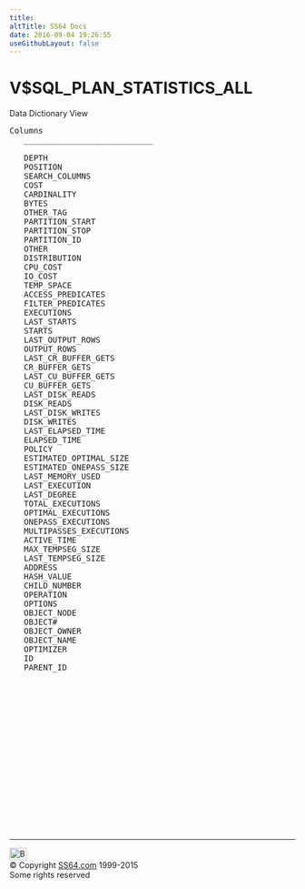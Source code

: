 ```yaml
---
title:
altTitle: SS64 Docs
date: 2016-09-04 19:26:55
useGithubLayout: false
---
```

<!-- #BeginLibraryItem "/Library/head_orav.lbi" --><!-- #EndLibraryItem --><h1>V$SQL_PLAN_STATISTICS_ALL </h1>  
 <p> Data Dictionary View </p> 
 
<pre>Columns
   ___________________________
 
   DEPTH
   POSITION
   SEARCH_COLUMNS
   COST
   CARDINALITY
   BYTES
   OTHER_TAG
   PARTITION_START
   PARTITION_STOP
   PARTITION_ID
   OTHER
   DISTRIBUTION
   CPU_COST
   IO_COST
   TEMP_SPACE
   ACCESS_PREDICATES
   FILTER_PREDICATES
   EXECUTIONS
   LAST_STARTS
   STARTS
   LAST_OUTPUT_ROWS
   OUTPUT_ROWS
   LAST_CR_BUFFER_GETS
   CR_BUFFER_GETS
   LAST_CU_BUFFER_GETS
   CU_BUFFER_GETS
   LAST_DISK_READS
   DISK_READS
   LAST_DISK_WRITES
   DISK_WRITES
   LAST_ELAPSED_TIME
   ELAPSED_TIME
   POLICY
   ESTIMATED_OPTIMAL_SIZE
   ESTIMATED_ONEPASS_SIZE
   LAST_MEMORY_USED
   LAST_EXECUTION
   LAST_DEGREE
   TOTAL_EXECUTIONS
   OPTIMAL_EXECUTIONS
   ONEPASS_EXECUTIONS
   MULTIPASSES_EXECUTIONS
   ACTIVE_TIME
   MAX_TEMPSEG_SIZE
   LAST_TEMPSEG_SIZE
   ADDRESS
   HASH_VALUE
   CHILD_NUMBER
   OPERATION
   OPTIONS
   OBJECT_NODE
   OBJECT#
   OBJECT_OWNER
   OBJECT_NAME
   OPTIMIZER
   ID
   PARENT_ID

</pre>
<p><b></b></p><!-- #BeginLibraryItem "/Library/foot_orad.lbi" --><p>
<!-- oracle-footer -->
<ins class="adsbygoogle" style="display:inline-block;width:300px;height:250px" data-ad-client="ca-pub-6140977852749469" data-ad-slot="4275490898"></ins>
<script>
(adsbygoogle = window.adsbygoogle || []).push({});
</script></p>
<hr>
<div id="bl" class="footer"><a href="V$SQL_PLAN_STATISTICS_ALL.html#"><img src="../images/top.png" width="30" height="22" alt="Back to the Top"></a></div>
<div id="br" class="footer, tagline">© Copyright <a href="http://ss64.com/">SS64.com</a> 1999-2015<br>
Some rights reserved</div>
<!-- #EndLibraryItem -->

